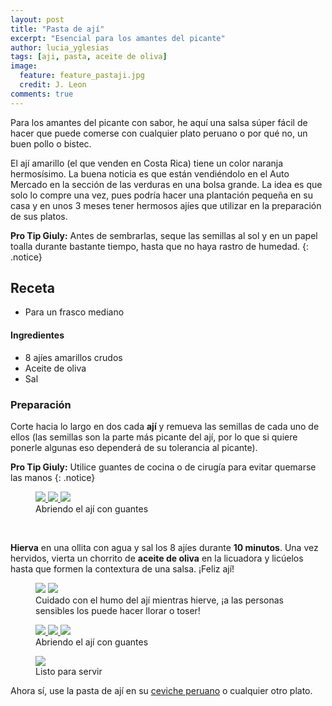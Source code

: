 ```yaml
---
layout: post
title: "Pasta de ají"
excerpt: "Esencial para los amantes del picante"
author: lucia_yglesias
tags: [aji, pasta, aceite de oliva]
image:
  feature: feature_pastaji.jpg
  credit: J. Leon
comments: true
---
```

> 

Para los amantes del picante con sabor, he aquí una salsa súper fácil de hacer que puede comerse con cualquier plato peruano o por qué no, un buen pollo o bistec.
 
El ají amarillo (el que venden en Costa Rica) tiene un color naranja hermosísimo. La buena noticia es que están vendiéndolo en el Auto Mercado en la sección de las verduras en una bolsa grande. La idea es que solo lo compre una vez, pues podría hacer una plantación pequeña en su casa y en unos 3 meses tener hermosos ajíes que utilizar en la preparación de sus platos.
 
**Pro Tip Giuly:** Antes de sembrarlas, seque las semillas al sol y en un papel toalla durante bastante tiempo, hasta que no haya rastro de humedad.
{: .notice}

## Receta

* Para un frasco mediano

#### Ingredientes
 
* 8 ajíes amarillos crudos
* Aceite de oliva
* Sal
 
### Preparación
 
Corte hacia lo largo en dos cada **ají** y remueva las semillas de cada uno de ellos (las semillas son la parte más picante del ají, por lo que si quiere ponerle algunas eso dependerá de su tolerancia al picante).

**Pro Tip Giuly:** Utilice guantes de cocina o de cirugía para evitar quemarse las manos
{: .notice}

<figure class="third">
    <a href="/images/post_pastaji_1.jpg"> <img src="/images/post_pastaji_1.jpg"> </a>
	<a href="/images/post_pastaji_2.jpg"> <img src="/images/post_pastaji_2.jpg"> </a>
	<a href="/images/post_pastaji_3.jpg"> <img src="/images/post_pastaji_3.jpg"> </a>
	<figcaption>Abriendo el ají con guantes</figcaption>
</figure>
 <br>
 
**Hierva** en una ollita con agua y sal los 8 ajíes durante **10 minutos**. Una vez hervidos, vierta un chorrito de **aceite de oliva** en la licuadora y licúelos hasta que formen la contextura de una salsa. ¡Feliz ají!

<figure class="half">
    <a href="/images/post_pastaji_4.jpg"><img src="/images/post_pastaji_4.jpg"></a>
    <a href="/images/post_pastaji_5.jpg"><img src="/images/post_pastaji_5.jpg"></a>
    <figcaption>Cuidado con el humo del ají mientras hierve, ¡a las personas sensibles los puede hacer llorar o toser!</figcaption>
</figure>

<figure class="third">
    <a href="/images/post_pastaji_6.jpg"> <img src="/images/post_pastaji_6.jpg"> </a>
	<a href="/images/post_pastaji_7.jpg"> <img src="/images/post_pastaji_7.jpg"> </a>
	<a href="/images/post_pastaji_8.jpg"> <img src="/images/post_pastaji_8.jpg"> </a>
	<figcaption>Abriendo el ají con guantes</figcaption>
</figure>

<figure>
    <a href="/images/post_pastaji_9.jpg"><img src="/images/post_pastaji_9.jpg"></a>
    <figcaption>Listo para servir</figcaption>
</figure>

Ahora sí, use la pasta de ají en su [ceviche peruano](/ceviche) o cualquier otro plato.


